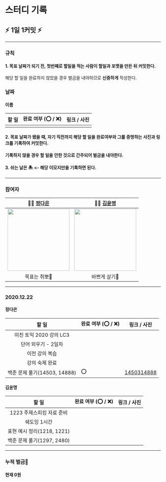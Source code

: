 # 스터디 기록

## :zap: 1일 1커밋 :zap:


---

### 규칙
#### 1. 목표 날짜가 되기 전, 첫번째로 할일을 적는 사람이 할일과 포맷을 만든 뒤 커밋한다.
 해당 할 일을 완료하지 않았을 경우 벌금을 내야하므로 **신중하게** 작성한다.

### 날짜

#### 이름

| 할 일 | 완료 여부 (⭕ / ❌) | 링크 / 사진 |
|:-----:| ------------------- |:-----------:|
|       |                     |             |


#### 2. 목표 날짜가 됐을 때, 자기 직전까지 해당 할 일을 완료여부와 그를 증명하는 사진과 링크를 기록하여 커밋한다.
#### 기록하지 않을 경우 할 일을 안한 것으로 간주되어 벌금을 내야한다.

#### 3. 쉬는 날은 🏝 <- 해당 이모지만을 기록하면 된다.

---

### 참여자

| 👩‍💻 [정다은](https://github.com/jeongdaeun98) | 👩‍💻 [김윤명](https://github.com/yoonmyung)  |
|:-----------------------------------------------:|:---------------------------------------------:|
|  <img src="https://i.imgur.com/G2JU8YL.png" width="200" />  | <img src="https://i.imgur.com/efczYmh.png" width="200" /> |
|                  목표는 취뽀🌟                  |                 바쁘게 살기:tada:                   |



---

### 2020.12.22

#### 정다은
|            할 일             | 완료 여부 (⭕ / ❌) | 링크 / 사진 |
|:----------------------------:| ------------------- |:-----------:|
|   미친 토익 2020 강의 LC3    |                     |             |
|     단어 외우기 - 2일차      |                     |             |
|        이전 강의 복습        |                     |             |
|        강의 숙제 완료        |                     |             |
| 백준 문제 풀기(14503, 14888) |        ⭕             |[14503](https://daewoony.tistory.com/73)[14888](https://daewoony.tistory.com/74)|

#### 김윤명
|            할 일             | 완료 여부 (⭕ / ❌) | 링크 / 사진 |
|:----------------------------:| ------------------- |:-----------:|
|   1223 주제스피킹 자료 준비  |                     |              |
|         쉐도잉 1시간         |                     |              |
|  표현 예시 정리(1218, 1221)  |                     |              |
|  백준 문제 풀기(1297, 2480)  |                     |              |



---

### 누적 벌금:money_with_wings: 

#### 현재 0원
